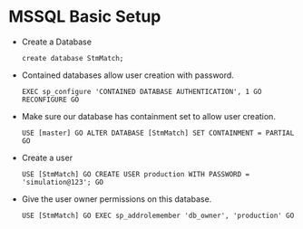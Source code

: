 # MSSQL Basic Setup
- Create a Database

    `create database StmMatch;`

- Contained databases allow user creation with password.

    `EXEC sp_configure 'CONTAINED DATABASE AUTHENTICATION', 1
    GO
    RECONFIGURE
    GO`


- Make sure our database has containment set to allow user creation.

    `USE [master]
    GO
    ALTER DATABASE [StmMatch] SET CONTAINMENT = PARTIAL
    GO`

- Create a user

    `USE [StmMatch]
    GO
    CREATE USER production
    WITH PASSWORD = 'simulation@123';
    GO`

- Give the user owner permissions on this database.

    `USE [StmMatch]
    GO
    EXEC sp_addrolemember 'db_owner', 'production'
    GO`
